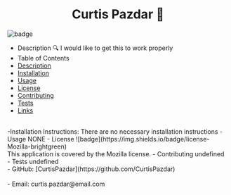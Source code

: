 
<h1 align="center">Curtis Pazdar 👋</h1>
  
![badge](https://img.shields.io/badge/license-Mozilla-brightgreen)<br />
- Description
🔍 I would like to get this to work properly
- Table of Contents
- [Description](#description)
- [Installation](#installationInstructions)
- [Usage](#usage)
- [License](#license)
- [Contributing](#contributors)
- [Tests](#test)
- [Links](#git)
<br>
-Installation Instructions:
 There are no necessary installation instructions
- Usage
 NONE
- License
![badge](https://img.shields.io/badge/license-Mozilla-brightgreen)
<br />
This application is covered by the Mozilla license. 
- Contributing
 undefined
- Tests
 undefined
<br />
- GitHub: [CurtisPazdar](https://github.com/CurtisPazdar)<br />
<br />
- Email: curtis.pazdar@email.com<br /><br />
